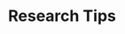 ---
title: Research Tips
parent: Portfolio Analysis of Your Company
layout: default
nav_order: 1
---